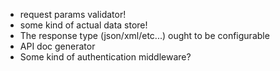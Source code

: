 * request params validator!
* some kind of actual data store!
* The response type (json/xml/etc...) ought to be configurable
* API doc generator
* Some kind of authentication middleware?